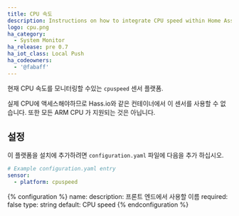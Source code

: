 ```yaml
---
title: CPU 속도
description: Instructions on how to integrate CPU speed within Home Assistant.
logo: cpu.png
ha_category:
  - System Monitor
ha_release: pre 0.7
ha_iot_class: Local Push
ha_codeowners:
  - '@fabaff'
---
```


현재 CPU 속도를 모니터링할 수있는 `cpuspeed` 센서 플랫폼.

<div class='note warning'>

  실제 CPU에 액세스해야하므로 Hass.io와 같은 컨테이너에서 이 센서를 사용할 수 없습니다. 또한 모든 ARM CPU 가 지원되는 것은 아닙니다.

</div>

## 설정

이 플랫폼을 설치에 추가하려면 `configuration.yaml` 파일에 다음을 추가 하십시오.

```yaml
# Example configuration.yaml entry
sensor:
  - platform: cpuspeed
```

{% configuration %}
name:
  description: 프론트 엔드에서 사용할 이름
  required: false
  type: string
  default: CPU speed
{% endconfiguration %}
